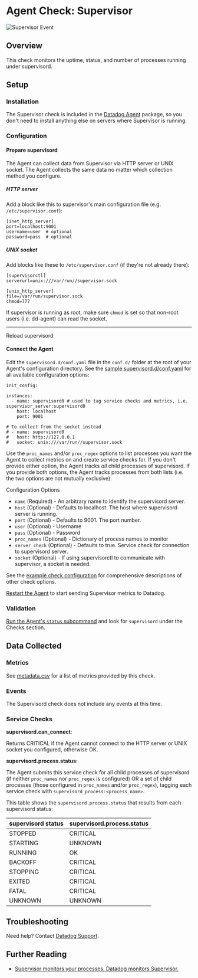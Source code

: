 # Agent Check: Supervisor

![Supervisor Event][8]

## Overview

This check monitors the uptime, status, and number of processes running under supervisord.

## Setup

### Installation

The Supervisor check is included in the [Datadog Agent][1] package, so you don't need to install anything else on servers where Supervisor is running.

### Configuration

#### Prepare supervisord

The Agent can collect data from Supervisor via HTTP server or UNIX socket. The Agent collects the same data no matter which collection method you configure.

##### HTTP server

Add a block like this to supervisor's main configuration file (e.g. `/etc/supervisor.conf`):

```
[inet_http_server]
port=localhost:9001
username=user  # optional
password=pass  # optional
```

##### UNIX socket

Add blocks like these to `/etc/supervisor.conf` (if they're not already there):

```
[supervisorctl]
serverurl=unix:///var/run//supervisor.sock

[unix_http_server]
file=/var/run/supervisor.sock
chmod=777
```

If supervisor is running as root, make sure `chmod` is set so that non-root users (i.e. dd-agent) can read the socket.

---

Reload supervisord.

#### Connect the Agent

Edit the `supervisord.d/conf.yaml` file in the `conf.d/` folder at the root of your Agent's configuration directory. See the [sample supervisord.d/conf.yaml][2] for all available configuration options:

```
init_config:

instances:
  - name: supervisord0 # used to tag service checks and metrics, i.e. supervisor_server:supervisord0
    host: localhost
    port: 9001

# To collect from the socket instead
# - name: supervisord0
#   host: http://127.0.0.1
#   socket: unix:///var/run//supervisor.sock
```

Use the `proc_names` and/or `proc_regex` options to list processes you want the Agent to collect metrics on and create service checks for. If you don't provide either option, the Agent tracks _all_ child processes of supervisord. If you provide both options, the Agent tracks processes from both lists (i.e. the two options are not mutually exclusive).

Configuration Options

* `name` (Required) - An arbitrary name to identify the supervisord server.
* `host` (Optional) - Defaults to localhost. The host where supervisord server is running.
* `port` (Optional) - Defaults to 9001. The port number.
* `user` (Optional) - Username
* `pass` (Optional) - Password
* `proc_names` (Optional) - Dictionary of process names to monitor
* `server_check` (Optional) - Defaults to true. Service check for connection to supervisord server.
* `socket` (Optional) - If using supervisorctl to communicate with supervisor, a socket is needed.

See the [example check configuration][2] for comprehensive descriptions of other check options.

[Restart the Agent][3] to start sending Supervisor metrics to Datadog.

### Validation

[Run the Agent's `status` subcommand][4] and look for `supervisord` under the Checks section.

## Data Collected

### Metrics

See [metadata.csv][5] for a list of metrics provided by this check.

### Events
The Supervisord check does not include any events at this time.

### Service Checks

**supervisord.can_connect**:

Returns CRITICAL if the Agent cannot connect to the HTTP server or UNIX socket you configured, otherwise OK.

**supervisord.process.status**:

The Agent submits this service check for all child processes of supervisord (if neither `proc_names` nor `proc_regex` is configured) OR a set of child processes (those configured in `proc_names` and/or `proc_regex`), tagging each service check with `supervisord_process:<process_name>`.

This table shows the `supervisord.process.status` that results from each supervisord status:

|supervisord status|supervisord.process.status|
|---|---|
|STOPPED|CRITICAL|
|STARTING|UNKNOWN|
|RUNNING|OK|
|BACKOFF|CRITICAL|
|STOPPING|CRITICAL|
|EXITED|CRITICAL|
|FATAL|CRITICAL|
|UNKNOWN|UNKNOWN|

## Troubleshooting
Need help? Contact [Datadog Support][6].

## Further Reading

* [Supervisor monitors your processes. Datadog monitors Supervisor.][7]


[1]: https://app.datadoghq.com/account/settings#agent
[2]: https://github.com/DataDog/integrations-core/blob/master/supervisord/datadog_checks/supervisord/data/conf.yaml.example
[3]: https://docs.datadoghq.com/agent/faq/agent-commands/#start-stop-restart-the-agent
[4]: https://docs.datadoghq.com/agent/faq/agent-commands/#agent-status-and-information
[5]: https://github.com/DataDog/integrations-core/blob/master/supervisord/metadata.csv
[6]: https://docs.datadoghq.com/help/
[7]: https://www.datadoghq.com/blog/supervisor-monitors-your-processes-datadog-monitors-supervisor/
[8]: https://raw.githubusercontent.com/DataDog/documentation/master/src/images/integrations/supervisor/supervisorevent.png
